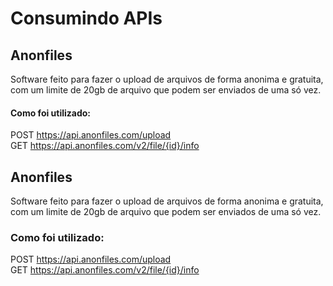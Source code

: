 # Consumindo APIs

## Anonfiles

Software feito para fazer o upload de arquivos de forma anonima e gratuita, com um limite de 20gb de arquivo que podem ser enviados de uma só vez.

#### Como foi utilizado:

POST https://api.anonfiles.com/upload <br>
GET https://api.anonfiles.com/v2/file/{id}/info <br>

## Anonfiles

Software feito para fazer o upload de arquivos de forma anonima e gratuita, com um limite de 20gb de arquivo que podem ser enviados de uma só vez.

### Como foi utilizado:

POST https://api.anonfiles.com/upload <br>
GET https://api.anonfiles.com/v2/file/{id}/info <br>
